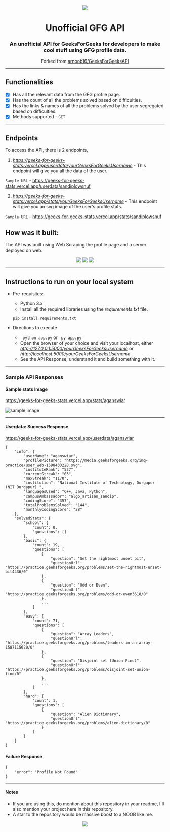 <p align="center">
    <img src = "https://media.geeksforgeeks.org/wp-content/cdn-uploads/20190710102234/download3.png">
	<h1 align="center">Unofficial GFG API</h1>
	<h3 align="center">An unofficial API for GeeksForGeeks for developers to make cool stuff using GFG profile data.</h3>
</p>

<p align="center">
Forked from <a href="https://github.com/arnoob16/GeeksForGeeksAPI">arnoob16/GeeksForGeeksAPI</a>
</p>

---

## Functionalities
  -  [x]  Has all the relevant data from the GFG profile page.
  -  [x]  Has the count of all the problems solved based on difficulties.
  -  [x]  Has the links & names of all the problems solved by the user segregated based on difficulties.
  -  [x]  Methods supported - `GET`

---

## Endpoints

To access the API, there is 2 endpoints, 

1. *https://geeks-for-geeks-stats.vercel.app/userdata/yourGeeksForGeeksUsername* - This endpoint will give you all the data of the user.

`Sample URL` - https://geeks-for-geeks-stats.vercel.app/userdata/sandiplowsnuf

2. *https://geeks-for-geeks-stats.vercel.app/stats/yourGeeksForGeeksUsername* - This endpoint will give you an svg image of the user's profile stats.

`Sample URL` - https://geeks-for-geeks-stats.vercel.app/stats/sandiplowsnuf

## How was it built:
The API was built using Web Scraping the profile page and a server deployed on web.

<p align=center>
    <img src = "https://img.shields.io/badge/-Python-3776AB?style=for-the-badge&logo=Python&logoColor=white"/>
    <img src = "https://img.shields.io/badge/Flask-FF9800?style=for-the-badge&logo=flask"/>
    <img src = "https://img.shields.io/badge/Vercel-008080?style=for-the-badge&logo=vercel"/>
</p>

---

## Instructions to run on your local system

* Pre-requisites:
	- Python 3.x
    - Install all the required libraries using the *requirements.txt* file. 
    
    ``` pip install requirements.txt ```

* Directions to execute
    - ``` python app.py``` or ``` py app.py```
    - Open the browser of your choice and visit your localhost, either *http://127.0.0.1:5000/yourGeeksForGeeksUsername* or *http://localhost:5000/yourGeeksForGeeksUsername*
    - See the API Response, understand it and build something with it.

---

### Sample API Responses


#### Sample stats Image
https://geeks-for-geeks-stats.vercel.app/stats/aganswiar

<img src="https://geeks-for-geeks-stats.vercel.app/stats/aganswiar" alt="sample image" >

--- 

#### Userdata: Success Response
https://geeks-for-geeks-stats.vercel.app/userdata/aganswiar
```
{
    "info": {
        "userName": "aganswiar",
        "profilePicture": "https://media.geeksforgeeks.org/img-practice/user_web-1598433228.svg",
        "instituteRank": "527",
        "currentStreak": "03",
        "maxStreak": "1170",
        "institution": "National Institute of Technology, Durgapur (NIT Durgapur) ",
        "languagesUsed": "C++, Java, Python",
        "campusAmbassador": "algo_artisan_sandip",
        "codingScore": "357",
        "totalProblemsSolved": "144",
        "monthlyCodingScore": "28"
    },
    "solvedStats": {
        "school": {
            "count": 0,
            "questions": []
        },
        "basic": {
            "count": 19,
            "questions": [
                {
                    "question": "Set the rightmost unset bit",
                    "questionUrl": "https://practice.geeksforgeeks.org/problems/set-the-rightmost-unset-bit4436/0"
                },
                {
                    "question": "Odd or Even",
                    "questionUrl": "https://practice.geeksforgeeks.org/problems/odd-or-even3618/0"
                },
                ...
            ]
        },
        "easy": {
            "count": 71,
            "questions": [
                {
                    "question": "Array Leaders",
                    "questionUrl": "https://practice.geeksforgeeks.org/problems/leaders-in-an-array-1587115620/0"
                },
                {
                    "question": "Disjoint set (Union-Find)",
                    "questionUrl": "https://practice.geeksforgeeks.org/problems/disjoint-set-union-find/0"
                },
                ...
            ]
        },
        "hard": {
            "count": 1,
            "questions": [
                {
                    "question": "Alien Dictionary",
                    "questionUrl": "https://practice.geeksforgeeks.org/problems/alien-dictionary/0"
                }
            ]
        }
    }
}
``` 

#### Failure Response
```
{
    "error": "Profile Not Found"
}
```
---

#### Notes

- If you are using this, do mention about this repository in your readme, I'll also mention your project here in this repository.
- A star to the repository would be massive boost to a NOOB like me.


<p align=center>
<img src="https://forthebadge.com/images/badges/built-with-love.svg"/>
</p>
